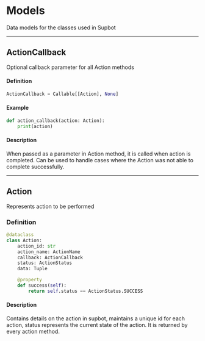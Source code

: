 # Models

Data models for the classes used in Supbot

---

## ActionCallback

Optional callback parameter for all Action methods

#### Definition
```python
ActionCallback = Callable[[Action], None]
```

#### Example
```python
def action_callback(action: Action):
    print(action)
```

#### Description

When passed as a parameter in Action method, it is called when action is completed. Can be used to handle cases where the Action was not able to complete successfully.

---

## Action

Represents action to be performed

### Definition
```python
@dataclass
class Action:
    action_id: str
    action_name: ActionName
    callback: ActionCallback
    status: ActionStatus
    data: Tuple

    @property
    def success(self):
        return self.status == ActionStatus.SUCCESS
```

#### Description

Contains details on the action in supbot, maintains a unique id for each action, status represents the current state of the action. It is returned by every action method.